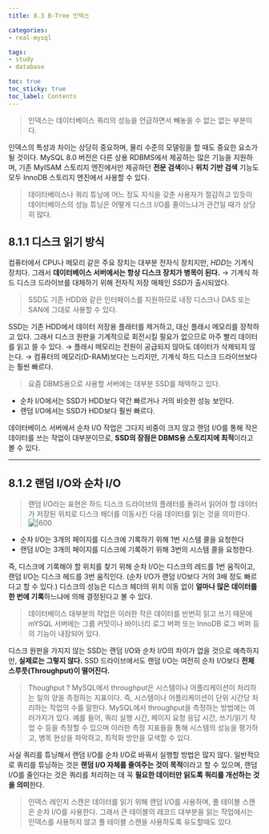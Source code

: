 ```yaml
---
title: 8.3 B-Tree 인덱스

categories:
- real-mysql

tags:
- study
- database

toc: true
toc_sticky: true
toc_label: Contents
---
```


> 인덱스는 데이터베이스 쿼리의 성능을 언급하면서 빼놓을 수 없는 없는 부분이다.

인덱스의 특성과 차이는 상당히 중요하며, 물리 수준의 모델링을 할 때도 중요한 요소가 될 것이다.
MySQL 8.0 버전은 다른 상용 RDBMS에서 제공하는 많은 기능을 지원하며, 기존 MyISAM 스토리지 엔진에서만 제공하던 **전문 검색**이나 **위치 기반 검색** 기능도 모두 InnoDB 스토리지 엔진에서 사용할 수 있다.
> 데이터베이스나 쿼리 튜닝에 어느 정도 지식을 갖춘 사용자가 절감하고 있듯이 데이터베이스의 성능 튜닝은 어떻게 디스크 I/O를 줄이느냐가 관건일 때가 상당히 많다.

## 8.1.1 디스크 읽기 방식
컴퓨터에서 CPU나 메모리 같은 주요 장치는 대부분 전자식 장치지만, *HDD*는 기계식 장치다. 그래서 **데이터베이스 서버에서는 항상 디스크 장치가 병목이 된다.**
→ 기계식 하드 디스크 드라이브를 대체하기 위해 전자직 저장 매체인 *SSD*가 출시되었다.
> SSD도 기존 HDD와 같은 인터페이스를 지원하므로 내장 디스크나 DAS 또는 SAN에 그대로 사용할 수 있다.

SSD는 기존 HDD에서 데이터 저장용 플래터를 제거하고, 대신 플래시 메모리를 장착하고 있다. 그래서 디스크 원판을 기계적으로 회전시킬 필요가 없으므로 아주 빨리 데이터를 읽고 쓸 수 있다.
→ 플래시 메모리는 전원이 공급되지 않아도 데이터가 삭제되지 않는다.
→ 컴퓨터의 메모리(D-RAM)보다는 느리지만, 기계식 하드 디스크 드라이브보다는 훨씬 빠르다.
> 요즘 DBMS용으로 사용할 서버에는 대부분 SSD를 채택하고 있다.

- 순차 I/O에서는 SSD가 HDD보다 약간 빠르거나 거의 비슷한 성능 보인다.
- 랜덤 I/O에서는 SSD가 HDD보다 훨씬 빠르다.

데이터베이스 서버에서 순차 I/O 작업은 그다지 비중이 크지 않고 랜덤 I/O를 통해 작은 데이터를 쓰는 작업이 대부분이므로, **SSD의 장점은 DBMS용 스토리지에 최적**이라고 볼 수 있다.

---
## 8.1.2 랜덤 I/O와 순차 I/O
> 랜덤 I/O라는 표현은 하드 디스크 드라이브의 플래터를 돌려서 읽어야 할 데이터가 저장된 위치로 디스크 헤더를 이동시킨 다음 데이터를 읽는 것을 의미한다.
![|600](https://i.imgur.com/VxyWqt1.png)

- 순차 I/O는 3개의 페이지를 디스크에 기록하기 위해 1번 시스템 콜을 요청한다
- 랜덤 I/O는 3개의 페이지를 디스크에 기록하기 위해 3번의 시스템 콜을 요청한다.

즉, 디스크에 기록해야 할 위치를 찾기 위해 순차 I/O는 디스크의 레드를 1번 움직이고, 랜덤 I/O는 디스크 헤드를 3번 움직인다. (순차 I/O가 랜덤 I/O보다 거의 3배 정도 빠르다고 할 수 있다.)
디스크의 성능은 디스크 헤더의 위치 이동 없이 **얼마나 많은 데이터를 한 번에 기록**하느냐에 의해 결정된다고 볼 수 있다.
> 데이터베이스 대부분의 작업은 이러한 작은 데이터를 빈번히 읽고 쓰기 때문에 mYSQL 서버에는 그룹 커밋이나 바이너리 로그 버퍼 또는 InnoDB 로그 버퍼 등의 기능이 내장되어 있다.

디스크 원판을 가지지 않는 SSD는 랜덤 I/O와 순차 I/O의 차이가 없을 것으로 예측하지만, **실제로는 그렇지 않다.**
SSD 드라이브에서도 랜덤 I/O는 여전히 순차 I/O보다 **전체 스루풋(Throughput)이 떨어진다.**
> Thoughput ?
> MySQL에서 throughput은 시스템이나 어플리케이션이 처리하는 일의 양을 측정하는 지표이다. 즉, 시스템이나 어플리케이션이 단위 시간당 처리하는 작업의 수를 말한다.
> MySQL에서 throughput을 측정하는 방법에는 여러가지가 있다. 예를 들어, 쿼리 실행 시간, 페이지 요청 응답 시간, 쓰기/읽기 작업 수 등을 측정할 수 있으며 이러한 측정 지표들을 통해 시스템의 성능을 평가하고, 병목 현상을 파악하고, 최적화 방안을 모색할 수 있다.

사실 쿼리를 튜닝해서 랜덤 I/O를 순차 I/O로 바꿔서 실행할 방법은 많지 않다.
일반적으로 쿼리를 튜닝하는 것은 **랜덤 I/O 자체를 줄여주는 것이 목적**이라고 할 수 있으며, 랜덤 I/O를 줄인다는 것은 쿼리를 처리하는 데 꼭 **필요한 데이터만 읽도록 쿼리를 개선하는 것을 의미**한다.
> 인덱스 레인지 스캔은 데이터를 읽기 위해 랜덤 I/O를 사용하며, 풀 테이블 스캔은 순차 I/O를 사용한다.
> 그래서 큰 테이블의 레코드 대부분을 읽는 작업에서는 인덱스를 사용하지 않고 풀 테이블 스캔을 사용하도록 유도할때도 있다.
